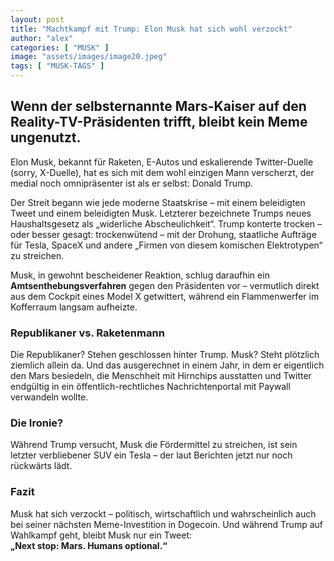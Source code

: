 ```yaml
---
layout: post
title: "Machtkampf mit Trump: Elon Musk hat sich wohl verzockt"
author: "alex"
categories: [ "MUSK" ]
image: "assets/images/image20.jpeg"
tags: [ "MUSK-TAGS" ]
---
```


## Wenn der selbsternannte Mars-Kaiser auf den Reality-TV-Präsidenten trifft, bleibt kein Meme ungenutzt.

Elon Musk, bekannt für Raketen, E-Autos und eskalierende Twitter-Duelle (sorry, X-Duelle), hat es sich mit dem wohl einzigen Mann verscherzt, der medial noch omnipräsenter ist als er selbst: Donald Trump.

Der Streit begann wie jede moderne Staatskrise – mit einem beleidigten Tweet und einem beleidigten Musk. Letzterer bezeichnete Trumps neues Haushaltsgesetz als „widerliche Abscheulichkeit“. Trump konterte trocken – oder besser gesagt: trockenwütend – mit der Drohung, staatliche Aufträge für Tesla, SpaceX und andere „Firmen von diesem komischen Elektrotypen“ zu streichen.

Musk, in gewohnt bescheidener Reaktion, schlug daraufhin ein **Amtsenthebungsverfahren** gegen den Präsidenten vor – vermutlich direkt aus dem Cockpit eines Model X getwittert, während ein Flammenwerfer im Kofferraum langsam aufheizte.

### Republikaner vs. Raketenmann

Die Republikaner? Stehen geschlossen hinter Trump. Musk? Steht plötzlich ziemlich allein da. Und das ausgerechnet in einem Jahr, in dem er eigentlich den Mars besiedeln, die Menschheit mit Hirnchips ausstatten und Twitter endgültig in ein öffentlich-rechtliches Nachrichtenportal mit Paywall verwandeln wollte.

### Die Ironie?

Während Trump versucht, Musk die Fördermittel zu streichen, ist sein letzter verbliebener SUV ein Tesla – der laut Berichten jetzt nur noch rückwärts lädt.

### Fazit

Musk hat sich verzockt – politisch, wirtschaftlich und wahrscheinlich auch bei seiner nächsten Meme-Investition in Dogecoin. Und während Trump auf Wahlkampf geht, bleibt Musk nur ein Tweet:  
**„Next stop: Mars. Humans optional.“**
